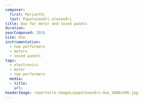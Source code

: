 ```yaml
---
composer:
  first: Marianthi
  last: Papalexandri-alexandri
title: Duo for motor and sound panels
duration:
yearComposed: 2016
size: duo
instrumentation:
  - two performers
  - motors
  - sound panels
tags:
  - electronics
  - motor
  - two performers
  media:
  - title:
    url:
headerImage: repertoire-images/papalexandri-duo_1000x500.jpg
---
```

